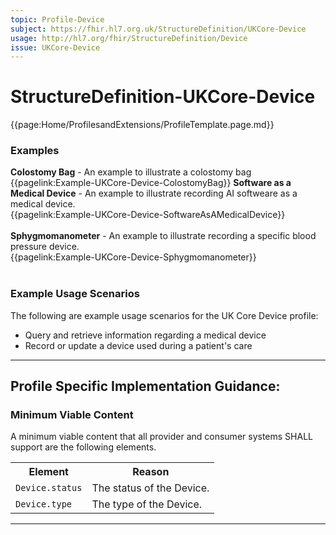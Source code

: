 ```yaml
---
topic: Profile-Device
subject: https://fhir.hl7.org.uk/StructureDefinition/UKCore-Device
usage: http://hl7.org/fhir/StructureDefinition/Device
issue: UKCore-Device
---
```


# StructureDefinition-UKCore-Device

<nocheck>
{{page:Home/ProfilesandExtensions/ProfileTemplate.page.md}}

<div id="Examples" class="tabcontent">
  <h3>Examples</h3>
  <b>Colostomy Bag</b> - An example to illustrate a colostomy bag<br/>
{{pagelink:Example-UKCore-Device-ColostomyBag}}
<b>Software as a Medical Device</b> - An example to illustrate recording AI softweare as a medical device.<br/>
{{pagelink:Example-UKCore-Device-SoftwareAsAMedicalDevice}}<br><br>
<b>Sphygmomanometer</b> - An example to illustrate recording a specific blood pressure device.<br/>
{{pagelink:Example-UKCore-Device-Sphygmomanometer}}<br><br>

</div>
</nocheck>

<div id="ProfileGuidance">

### Example Usage Scenarios ###
The following are example usage scenarios for the UK Core Device profile:

- Query and retrieve information regarding a medical device
- Record or update a device used during a patient's care


<hr class="thickline">

## Profile Specific Implementation Guidance: ##

<h3>Minimum Viable Content</h3>

A minimum viable content that all provider and consumer systems SHALL support are the following elements.

<table class="assets" title="Minimum Viable Content list">
<tr>
<th class="width30">Element</th>
<th class="width70">Reason</th>
</tr>
<tr>
<td><code>Device.status</code></td>
<td>The status of the Device.</td>
</tr>
<tr>
<td><code>Device.type</code></td>
<td>The type of the Device.</td>
</tr>
</table>
</div>

---
